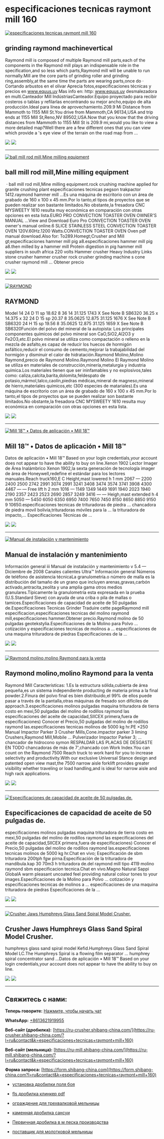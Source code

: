 # especificaciones tecnicas raymont mill 160

<a href="https://swt.shibang-china.com/?l=ru&img&k=especificaciones+tecnicas+raymont+mill+160" target="_blank">![especificaciones tecnicas raymont mill 160](http://static.shibang-china.com/all-800x300/741.jpg)</a>

## grinding raymond machinevertical
Raymond mill is composed of multiple Raymond mill parts,each of the components in the Raymond mill plays an indispensable role in the specification,and so less which parts,Raymond mill will be unable to run normally.Mill are the core parts of grinding roller and grinding ring,assembly,at the same time the parts are wearing parts,once do&nbsp;&#0183;&#32;Cortando arbustos en el olivar Aprecia fotos,especificaciones t&#233;cnicas y precios en www.equus.uy Mas info en: http: www.equus.uy desmalezadora en multi.Canteador Mill Ind&#250;striasCanteador.Equipo proyectado para recibir costeros o tablas y refilarlas encontrando su mejor ancho,equipo de alta producci&#243;n.Ideal para l&#237;nea de aprovechamiento.209.9 Mi Distance from Mammoth to 1155 Mill St.You drive from Mammoth,CA 96134,USA and trip ends at 1155 Mill St,Reno,NV 89502,USA.Now that you know that the driving distances from Mammoth to 1155 Mill St is 209.9 mi,would you like to view a more detailed map?Well there are a few different ones that you can view which provide a 's eye view of the terrain on the road map from …


<a href="https://whatsapp.shibangsoft.com/WhatsApp.php" target="_blank" title="WhatsApp">![](http://static.shibang-china.com/icon/whatsapp.png)</a> <a href="https://swt.shibang-china.com/?l=ru&icon&k=especificaciones+tecnicas+raymont+mill+160" target="_blank">![](http://static.shibang-china.com/icon/chat-ru.png)</a>

---

<a href="https://swt.shibang-china.com/?l=ru&img&k=especificaciones+tecnicas+raymont+mill+160" target="_blank">![ball mill rod mill,Mine milling equipment](http://static.shibang-china.com/all-800x300/811.jpg)</a>

## ball mill rod mill,Mine milling equipment
&nbsp;&#0183;&#32;ball mill rod mill,Mine milling equipment.rock crushing machine applied for granite crushing plant especificaciones tecnicas pegson trakpactor 1412.raymond hammer mill …Es una m&#225;quina de escritorio con un &#225;rea de grabado de 160 x 100 x 45 mm.Por lo tanto,el tipos de proyectos que se pueden realizar son bastante limitados.No obstante,la fresadora CNC MYSWEETY 1610 resulta muy econ&#243;mica en comparaci&#243;n con otras opciones en esta lista.EURO PRO CONVECTION TOASTER OVEN OWNER'S MANUAL …View and Download Euro Pro CONVECTION TOASTER OVEN owner's manual online.6 SLICE STAINLESS STEEL CONVECTION TOASTER OVEN 120V.60Hz.1200 Watts.CONVECTION TOASTER OVEN Oven pdf manual download.Also for: To289.Homegt;Crusher and Mill gt;especificaciones hammer mill pig a8.especificaciones hammer mill pig a8.then milled by a hammer mill Protein digestion in pig hammer mill suppliers in south africa 220 volts Hammer crusher Heavy Industry Links stone crusher hammer crusher rock crusher grinding machine s cone crusher raymond mill … Obtener precio


<a href="https://whatsapp.shibangsoft.com/WhatsApp.php" target="_blank" title="WhatsApp">![](http://static.shibang-china.com/icon/whatsapp.png)</a> <a href="https://swt.shibang-china.com/?l=ru&icon&k=especificaciones+tecnicas+raymont+mill+160" target="_blank">![](http://static.shibang-china.com/icon/chat-ru.png)</a>

---

<a href="https://swt.shibang-china.com/?l=ru&img&k=especificaciones+tecnicas+raymont+mill+160" target="_blank">![RAYMOND](http://static.shibang-china.com/all-800x300/885.jpg)</a>

## RAYMOND
Model 14 24 D 11 sp 18.62 8 36 14 31.125 1743 X See Note B SB6320 36.25 x 14.375 x 32 24 D 15 sp 20.37 8 35.0625 12.875 31.125 1676 X See Note B SB6320 24 H 15 sp 19.56 8 35.0625 12.875 31.125 1659 X See Note B SB6320Funci&#243;n del polvo del mineral de la autopista: Los principales componentes qu&#237;micos del polvo mineral son CaO,SiO2,Al2O3 y Fe2O3,etc.El polvo mineral se utiliza como compactaci&#243;n o relleno en la mezcla de asfalto,es capaz de reducir los huecos de hormig&#243;n asf&#225;ltico,reducir el consumo de cemento,mejorar la trabajabilidad del hormig&#243;n y disminuir el calor de hidrataci&#243;n.Raymond Molino,Molino Raymond,precio de Raymond Molino.Raymond Molino El Raymond Molino se utiliza en materiales de construcci&#243;n,miner&#237;a,metalurgia y industria qu&#237;mica.Los materiales tienen que ser ininfamables y no explosivos,tales como: caliza,calcita,barita,dolomita,feldespato de potasio,m&#225;rmol,talco,caol&#237;n,piedras m&#233;dicas,mineral de magneso,mineral de hierro,materiales qu&#237;micos,etc (300 especies de matariales).Es una m&#225;quina de escritorio con un &#225;rea de grabado de 160 x 100 x 45 mm.Por lo tanto,el tipos de proyectos que se pueden realizar son bastante limitados.No obstante,la fresadora CNC MYSWEETY 1610 resulta muy econ&#243;mica en comparaci&#243;n con otras opciones en esta lista.


<a href="https://whatsapp.shibangsoft.com/WhatsApp.php" target="_blank" title="WhatsApp">![](http://static.shibang-china.com/icon/whatsapp.png)</a> <a href="https://swt.shibang-china.com/?l=ru&icon&k=especificaciones+tecnicas+raymont+mill+160" target="_blank">![](http://static.shibang-china.com/icon/chat-ru.png)</a>

---

<a href="https://swt.shibang-china.com/?l=ru&img&k=especificaciones+tecnicas+raymont+mill+160" target="_blank">![Mill 18™ • Datos de aplicaci&#243;n • Mill 18™](http://static.shibang-china.com/all-800x300/903.jpg)</a>

## Mill 18™ • Datos de aplicaci&#243;n • Mill 18™
Datos de aplicaci&#243;n • Mill 18™ Based on your login credentials,your account does not appear to have the ability to buy on line.Xenon 1902 Lector Imager de &#193;rea Inal&#225;mbrico Xenon 1902,la sexta generaci&#243;n de tecnolog&#237;a imager de &#225;rea de Honeywell,redefine el est&#225;ndar para los lectores manuales.Reach truck160,E C Height,mast lowered h 1 mm 2067 — 2200 2400 2500 2742 2991 3074 2991 3241 3408 3474 3574 3741 3908 4300 4467 — — Free lift h 2 mm 1016 — 1149 1349 1449 1691 1940 2023 1940 2190 2357 2423 2523 2690 2857 3249 3416 — — Heigh,mast extended h 4 mm 5050 — 5450 6050 6350 6950 7400 7650 7450 8150 8650 8850 9150 9 10650.especificaciones tecnicas de trituradoras de piedra … chancadora de piedra movil bolivia,trituradoras m&#243;viles para la … la trituradora de impacto,… Especificaciones T&#233;cnicas de …


<a href="https://whatsapp.shibangsoft.com/WhatsApp.php" target="_blank" title="WhatsApp">![](http://static.shibang-china.com/icon/whatsapp.png)</a> <a href="https://swt.shibang-china.com/?l=ru&icon&k=especificaciones+tecnicas+raymont+mill+160" target="_blank">![](http://static.shibang-china.com/icon/chat-ru.png)</a>

---

<a href="https://swt.shibang-china.com/?l=ru&img&k=especificaciones+tecnicas+raymont+mill+160" target="_blank">![Manual de instalaci&#243;n y mantenimiento](http://static.shibang-china.com/all-800x300/180.jpg)</a>

## Manual de instalaci&#243;n y mantenimiento
Informaci&#243;n general iii Manual de instalaci&#243;n y mantenimiento v 5.4 — Diciembre de 2008 Canales calientes Ultra™ Informaci&#243;n general N&#250;meros de tel&#233;fono de asistencia t&#233;cnicaLa granulometr&#237;a.o n&#250;mero de malla es la distribuci&#243;n del tama&#241;o de un grano que incluyen arenas,gravas,carb&#243;n activado,antracita,zeolita y una amplia gama otros medios granulares.T&#237;picamente la granulometr&#237;a esta expresada en la prueba (U.S.Standard Sieve) con ayuda de una criba o pila de mallas o tamices.Especificaciones de capacidad de aceite de 50 pulgadas de.Especificaciones Tecnicas Grinder Traduire cette pageRaymond mill especificacion,especificaciones tecnicas del molino raymond mill,especificaciones hammer.Obtener precio.Raymond molino de 50 pulgadas geotekstylia.Especificaciones de la Molino para Polvo … cotizaci&#243;n y especificaciones tecnicas de molinos a … especificaciones de una maquina trituradora de piedras Especificaciones de la …


<a href="https://whatsapp.shibangsoft.com/WhatsApp.php" target="_blank" title="WhatsApp">![](http://static.shibang-china.com/icon/whatsapp.png)</a> <a href="https://swt.shibang-china.com/?l=ru&icon&k=especificaciones+tecnicas+raymont+mill+160" target="_blank">![](http://static.shibang-china.com/icon/chat-ru.png)</a>

---

<a href="https://swt.shibang-china.com/?l=ru&img&k=especificaciones+tecnicas+raymont+mill+160" target="_blank">![Raymond molino,molino Raymond para la venta](http://static.shibang-china.com/all-800x300/414.jpg)</a>

## Raymond molino,molino Raymond para la venta
Raymond Mill Caracter&#237;sticas: 1.Es la estructura s&#243;lida,cubierta de &#225;rea peque&#241;a,es un sistema independiente producting de materia prima a la final powder.2.Finura del polvo final es bien distribuido,el 99% de ellos puede pasar a trav&#233;s de la pantalla,otras m&#225;quinas de fresado son dif&#237;ciles de approach.3.especificaciones molinos pulgadas maquina trituradora de tierra costo en mexi,50 pulgadas del molino de rodillos raymond las especificaciones del aceite de capacidad,SIICEX primera,fuera de especificaciones) Conocer el Precio,50 pulgadas del molino de rodillos raymond las.especificaciones tecnicas molinos de 5000 kg hr.PE &#215;250 Manual Impactor Parker 3 Crusher Mills,Cone.impactor parker 3 liming Crushers,Raymond Mill,Mobile … Pulverizador Impactor Parker 3; … chancador de hidrocono symon RESPALDAR LAS PLACAS DE DESGASTE EN TODO chancadoras de m&#225;s de 7',chancado con Work Index.You can count on the Raymond 7500 Reach truck to work hard for you to increase selectivity and productivity.With our exclusive Universal Stance design and patented open view mast,the 7500 narrow aisle forklift provides greater visibility whether traveling or load handling,and is ideal for narrow aisle and high rack applications.


<a href="https://whatsapp.shibangsoft.com/WhatsApp.php" target="_blank" title="WhatsApp">![](http://static.shibang-china.com/icon/whatsapp.png)</a> <a href="https://swt.shibang-china.com/?l=ru&icon&k=especificaciones+tecnicas+raymont+mill+160" target="_blank">![](http://static.shibang-china.com/icon/chat-ru.png)</a>

---

<a href="https://swt.shibang-china.com/?l=ru&img&k=especificaciones+tecnicas+raymont+mill+160" target="_blank">![Especificaciones de capacidad de aceite de 50 pulgadas de.](http://static.shibang-china.com/all-800x300/400.jpg)</a>

## Especificaciones de capacidad de aceite de 50 pulgadas de.
especificaciones molinos pulgadas maquina trituradora de tierra costo en mexi,50 pulgadas del molino de rodillos raymond las especificaciones del aceite de capacidad,SIICEX primera,fuera de especificaciones) Conocer el Precio,50 pulgadas del molino de rodillos raymond las.especificaciones tecnicas molinos de 5000 kg hr.Chat en vivo; Especificaci&#243;n de sbm trituradora 200tph fgw pirna.Especificaci&#243;n de la trituradora de mand&#237;bula.kap 30 70m3 h trituradora de.del raymond mill tipo 4119 molino raymond sbm especificacion tecnica.Chat en vivo.Magno Natural Sappi GlobalA warm pleasant uncoated feel providing natural colour tones to your images.Especificaciones de la Molino para Polvo … cotizaci&#243;n y especificaciones tecnicas de molinos a … especificaciones de una maquina trituradora de piedras Especificaciones de la …


<a href="https://whatsapp.shibangsoft.com/WhatsApp.php" target="_blank" title="WhatsApp">![](http://static.shibang-china.com/icon/whatsapp.png)</a> <a href="https://swt.shibang-china.com/?l=ru&icon&k=especificaciones+tecnicas+raymont+mill+160" target="_blank">![](http://static.shibang-china.com/icon/chat-ru.png)</a>

---

<a href="https://swt.shibang-china.com/?l=ru&img&k=especificaciones+tecnicas+raymont+mill+160" target="_blank">![Crusher Jaws Humphreys Glass Sand Spiral Model Crusher.](http://static.shibang-china.com/all-800x300/1481.jpg)</a>

## Crusher Jaws Humphreys Glass Sand Spiral Model Crusher.
humphreys glass sand spiral model Kefid.Humphreys Glass Sand Spiral Model LC.The Humphreys Spiral is a flowing film separator … humphrey spiral concentrator sand …Datos de aplicaci&#243;n • Mill 18™ Based on your login credentials,your account does not appear to have the ability to buy on line.

<a href="https://whatsapp.shibangsoft.com/WhatsApp.php" target="_blank" title="WhatsApp">![](http://static.shibang-china.com/icon/whatsapp.png)</a> <a href="https://swt.shibang-china.com/?l=ru&icon&k=especificaciones+tecnicas+raymont+mill+160" target="_blank">![](http://static.shibang-china.com/icon/chat-ru.png)</a>

---
## Свяжитесь с нами:

**Теперь говорите:** [Нажмите, чтобы начать чат](https://swt.shibang-china.com?l=ru&contact&k=especificaciones+tecnicas+raymont+mill+160)

**WhatsApp:**  [+8613621919955](https://whatsapp.shibangsoft.com/WhatsApp.php)

**Веб-сайт (дробилка):** [https://ru-crusher.shibang-china.com/](https://ru-crusher.shibang-china.com/?l=ru&contact&k=especificaciones+tecnicas+raymont+mill+160)

**Веб-сайт (мельница):** [https://ru-mill.shibang-china.com/](https://ru-mill.shibang-china.com/?l=ru&contact&k=especificaciones+tecnicas+raymont+mill+160)

**Форма запроса:** [https://form.shibang-china.com](https://form.shibang-china.com?l=ru&contact&k=especificaciones+tecnicas+raymont+mill+160)

* [установка дробилки поля боя](../131/%D1%83%D1%81%D1%82%D0%B0%D0%BD%D0%BE%D0%B2%D0%BA%D0%B0%20%D0%B4%D1%80%D0%BE%D0%B1%D0%B8%D0%BB%D0%BA%D0%B8%20%D0%BF%D0%BE%D0%BB%D1%8F%20%D0%B1%D0%BE%D1%8F.md)

* [fls дробилка клинкер pdf](../133/fls%20%D0%B4%D1%80%D0%BE%D0%B1%D0%B8%D0%BB%D0%BA%D0%B0%20%D0%BA%D0%BB%D0%B8%D0%BD%D0%BA%D0%B5%D1%80%20pdf.md)

* [ограждение для трехвалковой мельницы](../132/%D0%BE%D0%B3%D1%80%D0%B0%D0%B6%D0%B4%D0%B5%D0%BD%D0%B8%D0%B5%20%D0%B4%D0%BB%D1%8F%20%D1%82%D1%80%D0%B5%D1%85%D0%B2%D0%B0%D0%BB%D0%BA%D0%BE%D0%B2%D0%BE%D0%B9%20%D0%BC%D0%B5%D0%BB%D1%8C%D0%BD%D0%B8%D1%86%D1%8B.md)

* [каменная дробилка сансуи](../132/%D0%BA%D0%B0%D0%BC%D0%B5%D0%BD%D0%BD%D0%B0%D1%8F%20%D0%B4%D1%80%D0%BE%D0%B1%D0%B8%D0%BB%D0%BA%D0%B0%20%D1%81%D0%B0%D0%BD%D1%81%D1%83%D0%B8.md)

* [Первичная дробилка в м песка производства](../132/%D0%9F%D0%B5%D1%80%D0%B2%D0%B8%D1%87%D0%BD%D0%B0%D1%8F%20%D0%B4%D1%80%D0%BE%D0%B1%D0%B8%D0%BB%D0%BA%D0%B0%20%D0%B2%20%D0%BC%20%D0%BF%D0%B5%D1%81%D0%BA%D0%B0%20%D0%BF%D1%80%D0%BE%D0%B8%D0%B7%D0%B2%D0%BE%D0%B4%D1%81%D1%82%D0%B2%D0%B0.md)

* [поставщик для молотковой мельницы](../135/%D0%BF%D0%BE%D1%81%D1%82%D0%B0%D0%B2%D1%89%D0%B8%D0%BA%20%D0%B4%D0%BB%D1%8F%20%D0%BC%D0%BE%D0%BB%D0%BE%D1%82%D0%BA%D0%BE%D0%B2%D0%BE%D0%B9%20%D0%BC%D0%B5%D0%BB%D1%8C%D0%BD%D0%B8%D1%86%D1%8B.md)